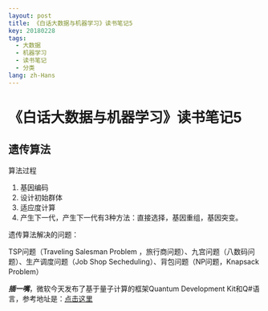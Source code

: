 ```yaml
---
layout: post
title: 《白话大数据与机器学习》读书笔记5
key: 20180228
tags:
  - 大数据
  - 机器学习
  - 读书笔记
  - 分类
lang: zh-Hans
---
```


# 《白话大数据与机器学习》读书笔记5

## 遗传算法

算法过程

<!--more-->
1. 基因编码
2. 设计初始群体
3. 适应度计算
4. 产生下一代，产生下一代有3种方法：直接选择，基因重组，基因突变。

遗传算法解决的问题：

TSP问题（Traveling Salesman Problem ，旅行商问题）、九宫问题（八数码问题）、生产调度问题（Job Shop Secheduling）、背包问题（NP问题，Knapsack Problem）

***插一嘴***，微软今天发布了基于量子计算的框架Quantum Development Kit和Q#语言，参考地址是：[点击这里](https://docs.microsoft.com/zh-cn/quantum/quantum-installconfig?view=qsharp-preview&tabs=tabid-vscode)

